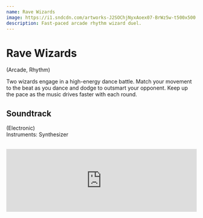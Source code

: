 ```yaml
---
name: Rave Wizards
image: https://i1.sndcdn.com/artworks-J2SOChjNyxAoex07-BrWz5w-t500x500.jpg
description: Fast-paced arcade rhythm wizard duel.
---
```


# Rave Wizards

(Arcade, Rhythm)

Two wizards engage in a high-energy dance battle. Match your movement to the beat as you dance and dodge to outsmart your opponent. Keep up the pace as the music drives faster with each round.

## Soundtrack
(Electronic)\
Instruments: Synthesizer
<h2 style="padding-bottom: 20px">
<iframe width="100%" height="166" scrolling="no" frameborder="no" allow="autoplay" src="https://w.soundcloud.com/player/?url=https%3A//api.soundcloud.com/tracks/1293706042&color=%23e7091f&auto_play=false&hide_related=false&show_comments=true&show_user=true&show_reposts=false&show_teaser=true"></iframe>
</h2>